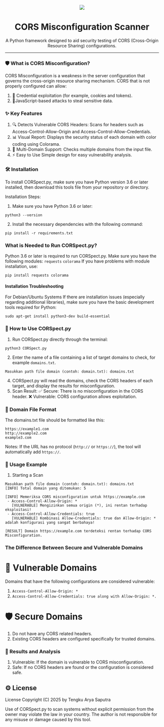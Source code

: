 <p align="center"><img src="https://i.imgur.com/8kltxBa.png" /></p>

<h1 align="center">CORS Misconfiguration Scanner</h1>

<p align="center">
  A Python framework designed to aid security testing of CORS (Cross-Origin Resource Sharing) configurations.
</p>

<hr>

### 🛡️ What is CORS Misconfiguration?
CORS Misconfiguration is a weakness in the server configuration that governs the cross-origin resource sharing mechanism. CORS that is not properly configured can allow:

1. 📂 Credential exploitation (for example, cookies and tokens).
2. 🎯JavaScript-based attacks to steal sensitive data.

### ✨ Key Features

1. 🔍 Detects Vulnerable CORS Headers:
Scans for headers such as Access-Control-Allow-Origin and Access-Control-Allow-Credentials.
2. 📊 Visual Report:
Displays the security status of each domain with color coding using Colorama.
3. 📁 Multi-Domain Support:
Checks multiple domains from the input file.
4. ⚡ Easy to Use
Simple design for easy vulnerability analysis.

### 🛠️ Installation
To install CORSpect.py, make sure you have Python version 3.6 or later installed, then download this tools file from your repository or directory.

Installation Steps:
1. Make sure you have Python 3.6 or later:
```
python3 --version
```
2. Install the necessary dependencies with the following command:
```
pip install -r requirements.txt
```

### What is Needed to Run CORSpect.py?
Python 3.6 or later is required to run CORSpect.py.
Make sure you have the following modules:
`requests`
`colorama`
If you have problems with module installation, use:
```
pip install requests colorama
```
#### Installation Troubleshooting
For Debian/Ubuntu Systems
If there are installation issues (especially regarding additional libraries), make sure you have the basic development tools required for Python:
```
sudo apt-get install python3-dev build-essential
```
### 📖 How to Use CORSpect.py
1. Run CORSpect.py directly through the terminal:
```
python3 CORSpect.py
```
2. Enter the name of a file containing a list of target domains to check, for example `domains.txt`.
```
Masukkan path file domain (contoh: domain.txt): domains.txt
```
4. CORSpect.py will read the domains, check the CORS headers of each target, and display the results for misconfiguration.
5. Scan Result:
✅ Secure: There is no misconfiguration in the CORS header.
❌ Vulnerable: CORS configuration allows exploitation.

### 📂 Domain File Format
The domains.txt file should be formatted like this:
```
https://example1.com
http://example2.com
example3.com
```
Notes: If the URL has no protocol (`http://` or `https://`), the tool will automatically add `https://`.

### 🧪 Usage Example
1. Starting a Scan
```
Masukkan path file domain (contoh: domain.txt): domains.txt
[INFO] Total domain yang ditemukan: 5

[INFO] Memeriksa CORS misconfiguration untuk https://example.com
 - Access-Control-Allow-Origin: *
   [VULNERABLE] Mengizinkan semua origin (*), ini rentan terhadap eksploitasi!
 - Access-Control-Allow-Credentials: true
   [VULNERABLE] Kombinasi Allow-Credentials: true dan Allow-Origin: * adalah konfigurasi yang sangat berbahaya!

[RESULT] Domain https://example.com terdeteksi rentan terhadap CORS Misconfiguration.

```

### The Difference Between Secure and Vulnerable Domains
# 🎯 Vulnerable Domains
Domains that have the following configurations are considered vulnerable:
1. `Access-Control-Allow-Origin: *`
2. `Access-Control-Allow-Credentials: true along with Allow-Origin: *.`

# 🛡️ Secure Domains
1. Do not have any CORS related headers.
2. Existing CORS headers are configured specifically for trusted domains.

### 🎯 Results and Analysis
1. Vulnerable:
If the domain is vulnerable to CORS misconfiguration.
2. Safe:
If no CORS headers are found or the configuration is considered safe.

## ⚙️ License
License
Copyright (C) 2025 by Tengku Arya Saputra

Use of CORSpect.py to scan systems without explicit permission from the owner may violate the law in your country. The author is not responsible for any misuse or damage caused by this tool.
